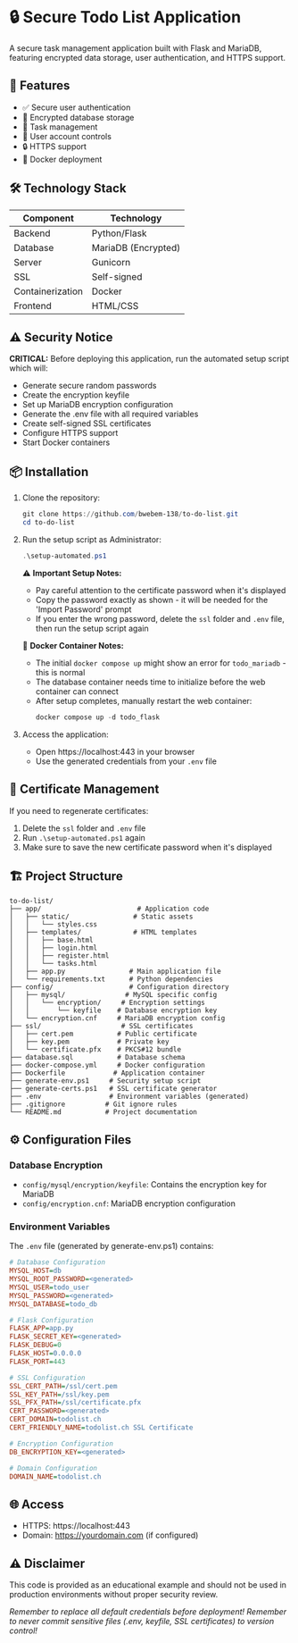 # 🔒 Secure Todo List Application

A secure task management application built with Flask and MariaDB, featuring encrypted data storage, user authentication, and HTTPS support.

## 🎯 Features

- ✅ Secure user authentication
- 🔐 Encrypted database storage
- 📝 Task management
- 👤 User account controls
- 🔒 HTTPS support
- 🐳 Docker deployment

## 🛠️ Technology Stack

| Component | Technology |
|-----------|------------|
| Backend | Python/Flask |
| Database | MariaDB (Encrypted) |
| Server | Gunicorn |
| SSL | Self-signed |
| Containerization | Docker |
| Frontend | HTML/CSS |

## ⚠️ Security Notice

**CRITICAL:** Before deploying this application, run the automated setup script which will:
- Generate secure random passwords
- Create the encryption keyfile
- Set up MariaDB encryption configuration
- Generate the .env file with all required variables
- Create self-signed SSL certificates
- Configure HTTPS support
- Start Docker containers

## 📦 Installation

1. Clone the repository:
   ```powershell
   git clone https://github.com/bwebem-138/to-do-list.git
   cd to-do-list
   ```

2. Run the setup script as Administrator:
   ```powershell (admin)
   .\setup-automated.ps1
   ```

   ⚠️ **Important Setup Notes:**
   - Pay careful attention to the certificate password when it's displayed
   - Copy the password exactly as shown - it will be needed for the 'Import Password' prompt
   - If you enter the wrong password, delete the `ssl` folder and `.env` file, then run the setup script again

   🐳 **Docker Container Notes:**
   - The initial `docker compose up` might show an error for `todo_mariadb` - this is normal
   - The database container needs time to initialize before the web container can connect
   - After setup completes, manually restart the web container:
     ```powershell
     docker compose up -d todo_flask
     ```

3. Access the application:
   - Open https://localhost:443 in your browser
   - Use the generated credentials from your `.env` file

## 🔑 Certificate Management

If you need to regenerate certificates:
1. Delete the `ssl` folder and `.env` file
2. Run `.\setup-automated.ps1` again
3. Make sure to save the new certificate password when it's displayed

## 🏗️ Project Structure

```
to-do-list/
├── app/                        # Application code
│   ├── static/                # Static assets
│   │   └── styles.css
│   ├── templates/             # HTML templates
│   │   ├── base.html
│   │   ├── login.html
│   │   ├── register.html
│   │   └── tasks.html
│   ├── app.py                # Main application file
│   └── requirements.txt      # Python dependencies
├── config/                   # Configuration directory
│   ├── mysql/               # MySQL specific config
│   │   └── encryption/     # Encryption settings
│   │       └── keyfile    # Database encryption key
│   └── encryption.cnf     # MariaDB encryption config
├── ssl/                    # SSL certificates
│   ├── cert.pem           # Public certificate
│   ├── key.pem            # Private key
│   └── certificate.pfx    # PKCS#12 bundle
├── database.sql           # Database schema
├── docker-compose.yml     # Docker configuration
├── Dockerfile            # Application container
├── generate-env.ps1     # Security setup script
├── generate-certs.ps1   # SSL certificate generator
├── .env                 # Environment variables (generated)
├── .gitignore          # Git ignore rules
└── README.md           # Project documentation
```

## ⚙️ Configuration Files

### Database Encryption
- `config/mysql/encryption/keyfile`: Contains the encryption key for MariaDB
- `config/encryption.cnf`: MariaDB encryption configuration

### Environment Variables
The `.env` file (generated by generate-env.ps1) contains:
```ini
# Database Configuration
MYSQL_HOST=db
MYSQL_ROOT_PASSWORD=<generated>
MYSQL_USER=todo_user
MYSQL_PASSWORD=<generated>
MYSQL_DATABASE=todo_db

# Flask Configuration
FLASK_APP=app.py
FLASK_SECRET_KEY=<generated>
FLASK_DEBUG=0
FLASK_HOST=0.0.0.0
FLASK_PORT=443

# SSL Configuration
SSL_CERT_PATH=/ssl/cert.pem
SSL_KEY_PATH=/ssl/key.pem
SSL_PFX_PATH=/ssl/certificate.pfx
CERT_PASSWORD=<generated>
CERT_DOMAIN=todolist.ch
CERT_FRIENDLY_NAME=todolist.ch SSL Certificate

# Encryption Configuration
DB_ENCRYPTION_KEY=<generated>

# Domain Configuration
DOMAIN_NAME=todolist.ch
```

## 🌐 Access

- HTTPS: https://localhost:443
- Domain: https://yourdomain.com (if configured)

## ⚠️ Disclaimer

This code is provided as an educational example and should not be used in production environments without proper security review.

*Remember to replace all default credentials before deployment!*
*Remember to never commit sensitive files (.env, keyfile, SSL certificates) to version control!*